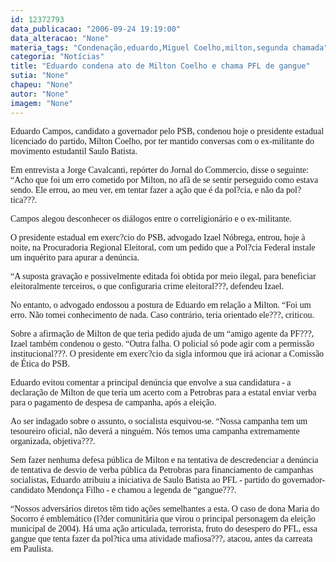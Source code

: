 ```yaml
---
id: 12372793
data_publicacao: "2006-09-24 19:19:00"
data_alteracao: "None"
materia_tags: "Condenação,eduardo,Miguel Coelho,milton,segunda chamada"
categoria: "Notícias"
title: "Eduardo condena ato de Milton Coelho e chama PFL de gangue"
sutia: "None"
chapeu: "None"
autor: "None"
imagem: "None"
---
```

<p><P><FONT face=Verdana>Eduardo Campos, candidato a governador pelo PSB, condenou hoje o presidente estadual licenciado do partido, Milton Coelho, por ter mantido conversas com o ex-militante do movimento estudantil Saulo Batista.</FONT></P></p>
<p><P><FONT face=Verdana>Em entrevista a Jorge Cavalcanti, repórter do Jornal do Commercio, disse o seguinte: “Acho que foi um erro cometido por Milton, no afã de se sentir perseguido como estava sendo. Ele errou, ao meu ver, em tentar fazer a ação que é da pol?cia, e não da pol?tica???.</FONT></P></p>
<p><P><FONT face=Verdana>Campos alegou desconhecer os diálogos entre o correligionário e o ex-militante. </FONT></P></p>
<p><P><FONT face=Verdana>O presidente estadual em exerc?cio do PSB, advogado Izael Nóbrega, entrou, hoje à noite, na Procuradoria Regional Eleitoral, com um pedido que a Pol?cia Federal instale um inquérito para apurar a denúncia. </FONT></P></p>
<p><P><FONT face=Verdana>“A suposta gravação e possivelmente editada foi obtida por meio ilegal, para beneficiar eleitoralmente terceiros, o que configuraria crime eleitoral???, defendeu Izael. </FONT></P></p>
<p><P><FONT face=Verdana>No entanto, o advogado endossou a postura de Eduardo em relação a Milton. “Foi um erro. Não tomei conhecimento de nada. Caso contrário, teria orientado ele???, criticou. </FONT></P></p>
<p><P><FONT face=Verdana>Sobre a afirmação de Milton de que teria pedido ajuda de um “amigo agente da PF???, Izael também condenou o gesto. “Outra falha. O policial só pode agir com a permissão institucional???. O presidente em exerc?cio da sigla informou que irá acionar a Comissão de Ética do PSB. </FONT></P></p>
<p><P><FONT face=Verdana>Eduardo evitou comentar a principal denúncia que envolve a sua candidatura - a declaração de Milton de que teria um acerto com a Petrobras para a estatal enviar verba para o pagamento de despesa de campanha, após a eleição. </FONT></P></p>
<p><P><FONT face=Verdana>Ao ser indagado sobre o assunto, o socialista esquivou-se. “Nossa campanha tem um tesoureiro oficial, não deverá a ninguém. Nós temos uma campanha extremamente organizada, objetiva???.</FONT></P></p>
<p><P><FONT face=Verdana>Sem fazer nenhuma defesa pública de Milton e na tentativa de descredenciar a denúncia de tentativa de desvio de verba pública da Petrobras para financiamento de campanhas socialistas, Eduardo atribuiu a iniciativa de Saulo Batista ao PFL - partido do governador-candidato Mendonça Filho - e chamou a legenda de “gangue???. </FONT></P></p>
<p><P><FONT face=Verdana>“Nossos adversários diretos têm tido ações semelhantes a esta. O caso de dona Maria do Socorro é emblemático (l?der comunitária que virou o principal personagem da eleição municipal de 2004). Há uma ação articulada, terrorista, fruto do desespero do PFL, essa gangue que tenta fazer da pol?tica uma atividade mafiosa???, atacou, antes da carreata em Paulista.</FONT></P> </p>
